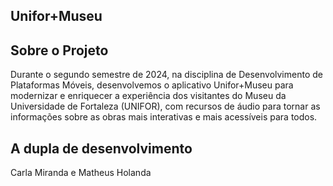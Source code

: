 ## **Unifor+Museu**
## **Sobre o Projeto**

Durante o segundo semestre de 2024, na disciplina de Desenvolvimento de Plataformas Móveis, desenvolvemos o aplicativo Unifor+Museu para modernizar e enriquecer a experiência dos visitantes do Museu da Universidade de Fortaleza (UNIFOR), com recursos de áudio para tornar as informações sobre as obras mais interativas e mais acessíveis para todos. 

## **A dupla de desenvolvimento**
Carla Miranda e Matheus Holanda
